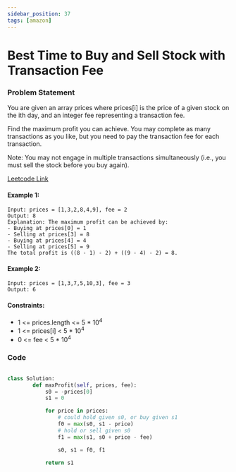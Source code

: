 ```yaml
---
sidebar_position: 37
tags: [amazon]
---
```


# Best Time to Buy and Sell Stock with Transaction Fee

### Problem Statement

You are given an array prices where prices[i] is the price of a given stock on the ith day, and an integer fee representing a transaction fee.

Find the maximum profit you can achieve. You may complete as many transactions as you like, but you need to pay the transaction fee for each transaction.

Note: You may not engage in multiple transactions simultaneously (i.e., you must sell the stock before you buy again).

[Leetcode Link](https://leetcode.com/problems/best-time-to-buy-and-sell-stock-with-transaction-fee/)

#### Example 1:

```
Input: prices = [1,3,2,8,4,9], fee = 2
Output: 8
Explanation: The maximum profit can be achieved by:
- Buying at prices[0] = 1
- Selling at prices[3] = 8
- Buying at prices[4] = 4
- Selling at prices[5] = 9
The total profit is ((8 - 1) - 2) + ((9 - 4) - 2) = 8.
```

#### Example 2:

```
Input: prices = [1,3,7,5,10,3], fee = 3
Output: 6
```

#### Constraints:

- 1 <= prices.length <= 5 \* 10<sup>4</sup>
- 1 <= prices[i] < 5 \* 10<sup>4</sup>
- 0 <= fee < 5 \* 10<sup>4</sup>

### Code

```python title="Python Code"

class Solution:
        def maxProfit(self, prices, fee):
            s0 = -prices[0]
            s1 = 0

            for price in prices:
                # could hold given s0, or buy given s1
                f0 = max(s0, s1 - price)
                # hold or sell given s0
                f1 = max(s1, s0 + price - fee)

                s0, s1 = f0, f1

            return s1

```
